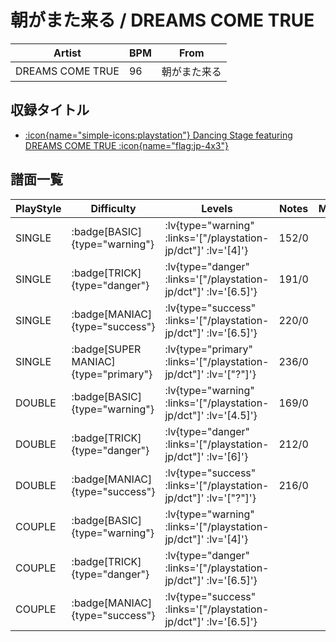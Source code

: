 # 朝がまた来る / DREAMS COME TRUE

|Artist|BPM|From|
|------|---|----|
|DREAMS COME TRUE|96|朝がまた来る|

## 収録タイトル

- [ :icon{name="simple-icons:playstation"} Dancing Stage featuring DREAMS COME TRUE :icon{name="flag:jp-4x3"} ](/playstation-jp/dct)

## 譜面一覧

|PlayStyle|Difficulty|Levels|Notes|Movie|
|---------|----------|------|-----|-----|
|SINGLE| :badge[BASIC]{type="warning"} | :lv{type="warning" :links='["/playstation-jp/dct"]' :lv='[4]'} |152/0||
|SINGLE| :badge[TRICK]{type="danger"} | :lv{type="danger" :links='["/playstation-jp/dct"]' :lv='[6.5]'} |191/0||
|SINGLE| :badge[MANIAC]{type="success"} | :lv{type="success" :links='["/playstation-jp/dct"]' :lv='[6.5]'} |220/0||
|SINGLE| :badge[SUPER MANIAC]{type="primary"} | :lv{type="primary" :links='["/playstation-jp/dct"]' :lv='["?"]'} |236/0||
|DOUBLE| :badge[BASIC]{type="warning"} | :lv{type="warning" :links='["/playstation-jp/dct"]' :lv='[4.5]'} |169/0||
|DOUBLE| :badge[TRICK]{type="danger"} | :lv{type="danger" :links='["/playstation-jp/dct"]' :lv='[6]'} |212/0||
|DOUBLE| :badge[MANIAC]{type="success"} | :lv{type="success" :links='["/playstation-jp/dct"]' :lv='["?"]'} |216/0||
|COUPLE| :badge[BASIC]{type="warning"} | :lv{type="warning" :links='["/playstation-jp/dct"]' :lv='[4]'} |||
|COUPLE| :badge[TRICK]{type="danger"} | :lv{type="danger" :links='["/playstation-jp/dct"]' :lv='[6.5]'} |||
|COUPLE| :badge[MANIAC]{type="success"} | :lv{type="success" :links='["/playstation-jp/dct"]' :lv='[6.5]'} |||
